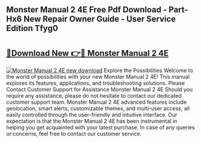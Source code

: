 ## Monster Manual 2 4E Free Pdf Download - Part-Hx6 New Repair Owner Guide - User Service Edition Tfyg0

# <h2><a href="http://cf13790.oget.top/?id=Monster+Manual+2+4E">🔗Download New 👉🔴 Monster Manual 2 4E</a></h2>

[![Monster Manual 2 4E new download](https://i.imgur.com/5g1atiW.png)](http://cf13790.oget.top/?id=Monster+Manual+2+4E)
Explore the Possibilities Welcome to the world of possibilities with your new Monster Manual 2 4E! This manual explores its features, applications, and troubleshooting solutions. Please Contact Customer Support for Assistance Monster Manual 2 4E Should you require any assistance, please do not hesitate to contact our dedicated customer support team. Monster Manual 2 4E advanced features include geolocation, smart alerts, customizable themes, and multi-user access, all easily controlled through the user-friendly and intuitive interface. Our expectation is that the Monster Manual 2 4E has been instrumental in helping you get acquainted with your latest purchase. In case of any queries or concerns, feel free to contact our customer service.

